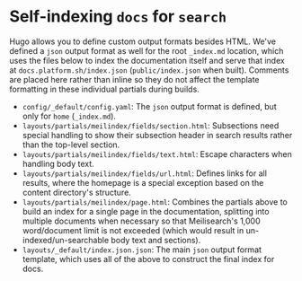 # Self-indexing `docs` for `search`

Hugo allows you to define custom output formats besides HTML. We've defined a `json` output format as well for the root `_index.md` location, which uses the files below to index the documentation itself and serve that index at `docs.platform.sh/index.json` (`public/index.json` when built). Comments are placed here rather than inline so they do not affect the template formatting in these individual partials during builds.

- `config/_default/config.yaml`: The `json` output format is defined, but only for `home` (`_index.md`).
- `layouts/partials/meilindex/fields/section.html`: Subsections need special handling to show their subsection header in search results rather than the top-level section. 
- `layouts/partials/meilindex/fields/text.html`: Escape characters when handling body text.
- `layouts/partials/meilindex/fields/url.html`: Defines links for all results, where the homepage is a special exception based on the content directory's structure. 
- `layouts/partials/meilindex/page.html`: Combines the partials above to build an index for a single page in the documentation, splitting into multiple documents when necessary so that Meilisearch's 1,000 word/document limit is not exceeded (which would result in un-indexed/un-searchable body text and sections).
- `layouts/_default/index.json.json`: The main `json` output format template, which uses all of the above to construct the final index for docs.